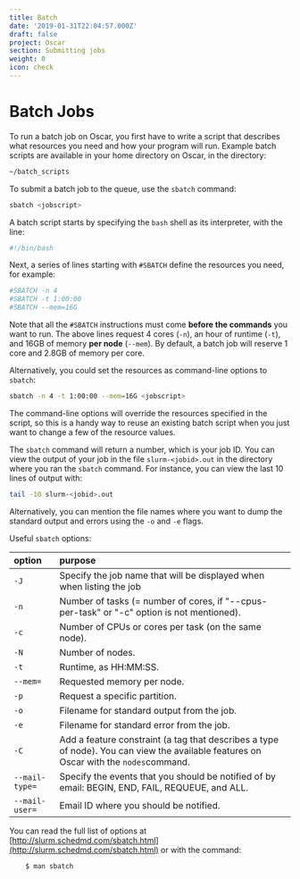```yaml
---
title: Batch
date: '2019-01-31T22:04:57.000Z'
draft: false
project: Oscar
section: Submitting jobs
weight: 0
icon: check
---
```


# Batch Jobs

To run a batch job on Oscar, you first have to write a script that describes what resources you need and how your program will run. Example batch scripts are available in your home directory on Oscar, in the directory:

```bash
~/batch_scripts
```

To submit a batch job to the queue, use the `sbatch` command:

```bash
sbatch <jobscript>
```

A batch script starts by specifying the `bash` shell as its interpreter, with the line:

```bash
#!/bin/bash
```

Next, a series of lines starting with `#SBATCH` define the resources you need, for example:

```bash
#SBATCH -n 4
#SBATCH -t 1:00:00
#SBATCH --mem=16G
```

Note that all the `#SBATCH` instructions must come **before the commands** you want to run. The above lines request 4 cores \(`-n`\), an hour of runtime \(`-t`\), and 16GB of memory **per node** \(`--mem`\). By default, a batch job will reserve 1 core and 2.8GB of memory per core.

Alternatively, you could set the resources as command-line options to `sbatch`:

```bash
sbatch -n 4 -t 1:00:00 --mem=16G <jobscript>
```

The command-line options will override the resources specified in the script, so this is a handy way to reuse an existing batch script when you just want to change a few of the resource values.

The `sbatch` command will return a number, which is your job ID. You can view the output of your job in the file `slurm-<jobid>.out` in the directory where you ran the `sbatch` command. For instance, you can view the last 10 lines of output with:

```bash
tail -10 slurm-<jobid>.out
```

Alternatively, you can mention the file names where you want to dump the standard output and errors using the `-o` and `-e` flags.

Useful `sbatch` options:

| option | purpose |
| :--- | :--- |
| `-J` | Specify the job name that will be displayed when when listing the job |
| `-n` | Number of tasks \(= number of cores, if "--cpus-per-task" or "-c" option is not mentioned\). |
| `-c` | Number of CPUs or cores per task \(on the same node\). |
| `-N` | Number of nodes. |
| `-t` | Runtime, as HH:MM:SS. |
| `--mem=` | Requested memory per node. |
| `-p` | Request a specific partition. |
| `-o` | Filename for standard output from the job. |
| `-e` | Filename for standard error from the job. |
| `-C` | Add a feature constraint \(a tag that describes a type of node\). You can view the available features on Oscar with the `nodes`command. |
| `--mail-type=` | Specify the events that you should be notified of by email: BEGIN, END, FAIL, REQUEUE, and ALL. |
| `--mail-user=` | Email ID where you should be notified. |

You can read the full list of options at [http://slurm.schedmd.com/sbatch.html](http://slurm.schedmd.com/sbatch.html) or with the command:

```bash
    $ man sbatch
```

